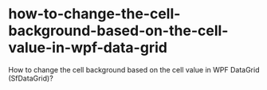 # how-to-change-the-cell-background-based-on-the-cell-value-in-wpf-data-grid
How to change the cell background based on the cell value in WPF DataGrid (SfDataGrid)?
